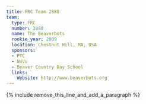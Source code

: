 ```yaml
---
title: FRC Team 2888
team:
  type: FRC
  number: 2888
  name: The Beaverbots
  rookie_year: 2009
  location: Chestnut Hill, MA, USA
  sponsors:
  - PTC
  - NuVu
  - Beaver Country Day School
  links:
    Website: http://www.beaverbots.org
---
```


{% include remove_this_line_and_add_a_paragraph %}